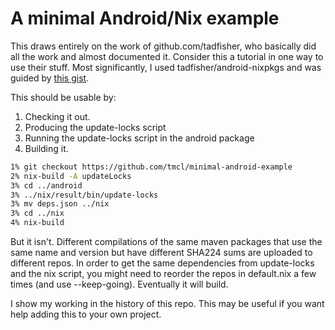 A minimal Android/Nix example
=============================

This draws entirely on the work of github.com/tadfisher, who basically did
all the work and almost documented it. Consider this a tutorial in one way
to use their stuff. Most significantly, I used tadfisher/android-nixpkgs and was guided
by [this gist](https://gist.github.com/tadfisher/17000caf8653019a9a98fd9b9b921d93).

This should be usable by:

1. Checking it out.
2. Producing the update-locks script
3. Running the update-locks script in the android package
4. Building it.


```bash
1% git checkout https://github.com/tmcl/minimal-android-example
2% nix-build -A updateLocks
3% cd ../android
3% ../nix/result/bin/update-locks
3% mv deps.json ../nix
3% cd ../nix
4% nix-build

```

But it isn't. Different compilations of the same maven packages that use
the same name and version but have different SHA224 sums are uploaded to
different repos. In order to get the same dependencies from update-locks 
and the nix script, you might need to reorder the repos in default.nix a
few times (and use --keep-going). Eventually it will build.

I show my working in the history of this repo. This may be useful if you
want help adding this to your own project.
